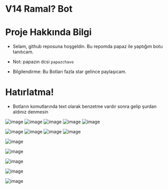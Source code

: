 # V14 Ramal? Bot

# Proje Hakkında Bilgi

* Selam, github reposuna hoşgeldin. Bu repomda papaz ile yaptığım botu tanıtıcam.

* Not: papazın dcsi `papazchavo`

* Bilgilendirme: Bu Botları fazla star gelince paylaşıcam.



# Hatırlatma!
* Botların komutlarında text olarak benzetme vardır sonra gelip şurdan aldınız denmesin


![image](https://cdn.discordapp.com/attachments/1165449404149403678/1165449455877771416/regkilit_kapat.png?ex=6546e463&is=65346f63&hm=ca11f82f86e6bd78cf141e0cff77c559783e37ea9b37bbe2f7d744f7ee235bbc&)
![image](https://cdn.discordapp.com/attachments/1165449404149403678/1165449455651270737/regkilit_ac.png?ex=6546e463&is=65346f63&hm=b88c7131144a4824e76248c7f95dac435376fd9f5d05b5e7ebb42d6af2f10712&)
![image](https://cdn.discordapp.com/attachments/1165449404149403678/1165449456108449873/kapalikayit.png?ex=6546e463&is=65346f63&hm=15d40cea77427904ce823fc35e9e549eb8ca490211dde2eedf2f3189e5e07bbf&)
![image](https://cdn.discordapp.com/attachments/1165449404149403678/1165450108117209128/say.png?ex=6546e4fe&is=65346ffe&hm=a346b84c7ec65fa6bdd23b1c259ccb477691ba1f9577f06b4ee952bacaa36c53&)
![image](https://cdn.discordapp.com/attachments/1165449404149403678/1165450108414984203/say_detayli.png?ex=6546e4fe&is=65346ffe&hm=91b39926213323e732d0719cb3acefd72c1299a67c9caa1df9ef688ab3eb34f6&)

![image](https://cdn.discordapp.com/attachments/1157800686248022177/1164342735537438801/gekle.png?ex=6542ddac&is=653068ac&hm=a4d9ca5fcc2c2831c8d9ffb2258760647da7cc4312bfb32e017d89819118382b&)
![image](https://cdn.discordapp.com/attachments/1157800686248022177/1164342736577626202/geklemenu.png?ex=6542ddac&is=653068ac&hm=7a915d423956085de2e44e1872e5229f479c0b21274481fa2bbb230e4ba38cf9&)
![image](https://cdn.discordapp.com/attachments/1157800686248022177/1164342736141434940/guvenlilistemenu.png?ex=6542ddac&is=653068ac&hm=4f6a9d8985dcd1a692b5fe534d093028c8b9d95b39edbb81825dbcb01ce1aabf&)
![image](https://cdn.discordapp.com/attachments/1157800686248022177/1164342735805886514/guvenlilistesi.png?ex=6542ddac&is=653068ac&hm=0dd140e1cacc6fa9520a268dd495193eb749ab244c9695a76a1d25d6eb0f810e&)

![image](https://cdn.discordapp.com/attachments/1009804086293565501/1156701384679370876/ramalassspapazkayit.png?ex=6515ed9c&is=65149c1c&hm=696e7a31834a91b34763c2f16a98d4766ec639fa63a7e98858254077cf750316&)

![image](https://cdn.discordapp.com/attachments/1009804086293565501/1156699704168546434/papazramalsay.png?ex=6515ec0b&is=65149a8b&hm=36730f1a54c2cae491491812eb74221ccc085ee1bfb73be633bef996087b208d&)


![image](https://cdn.discordapp.com/attachments/1009804086293565501/1156699704407642152/ramalpapazstat.png?ex=6515ec0b&is=65149a8b&hm=00327c8bc5fc933e5365855382a1e5b8017d61490302cd041f015320112a1692&)



![image](https://cdn.discordapp.com/attachments/1009804086293565501/1156699729640566815/ilgi.png?ex=6515ec11&is=65149a91&hm=a3f7927407f26ff1a8d8816bc8f7ba95f66a2545ea9a007f61170653f1ea4f99&)

![image](https://cdn.discordapp.com/attachments/1009804086293565501/1156699729896415283/ilgiver.png?ex=6515ec12&is=65149a92&hm=203a2e56072bae2b639534fc101f6fe46da468e0959a063ffd597b31f96c0ee0&)
